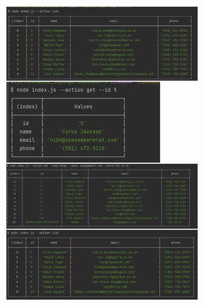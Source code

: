 ![getList](screenshors/getList.png "Описание будет тут")
![getById](screenshors/getById.png "getById")
![addContact](screenshors/addContact.png "addContact")
![removeContact](screenshors/removeContact.png "Описание будет тут")
